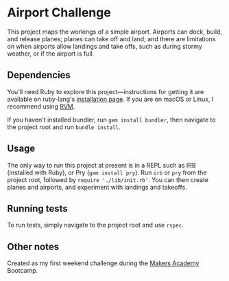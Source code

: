 # Airport Challenge

This project maps the workings of a simple airport. Airports can dock, build, and release planes; planes can take off and land; and there are limitations on when airports allow landings and take offs, such as during stormy weather, or if the airport is full. 

## Dependencies

You'll need Ruby to explore this project—instructions for getting it are available on ruby-lang's [installation page](https://www.ruby-lang.org/en/documentation/installation/). If you are on macOS or Linux, I recommend using [RVM](https://rvm.io).

If you haven't installed bundler, run `gem install bundler`, then navigate to the project root and run `bundle install`.

## Usage

The only way to run this project at present is in a REPL such as IRB (installed with Ruby), or Pry (`gem install pry`). Run `irb` or `pry` from the project root, followed by `require './lib/init.rb'`. You can then create planes and airports, and experiment with landings and takeoffs.



## Running tests

To run tests, simply navigate to the project root and use `rspec`.

## Other notes

Created as my first weekend challenge during the [Makers Academy](http://www.makersacademy.com) Bootcamp.

